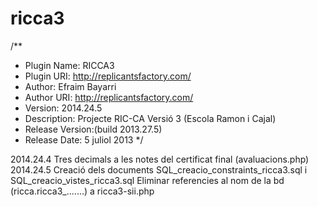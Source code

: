 ricca3
======

/**
 * Plugin Name: RICCA3
 * Plugin URI: http://replicantsfactory.com/
 * Author: Efraim Bayarri
 * Author URI: http://replicantsfactory.com/
* Version: 2014.24.5
 * Description: Projecte RIC-CA Versió 3 (Escola Ramon i Cajal) 
 * Release Version:(build 2013.27.5)
 * Release Date: 5 juliol 2013
 */

2014.24.4	Tres decimals a les notes del certificat final (avaluacions.php)
2014.24.5	Creació dels documents SQL_creacio_constraints_ricca3.sql i SQL_creacio_vistes_ricca3.sql
			Eliminar referencies al nom de la bd (ricca.ricca3_.......) a ricca3-sii.php
